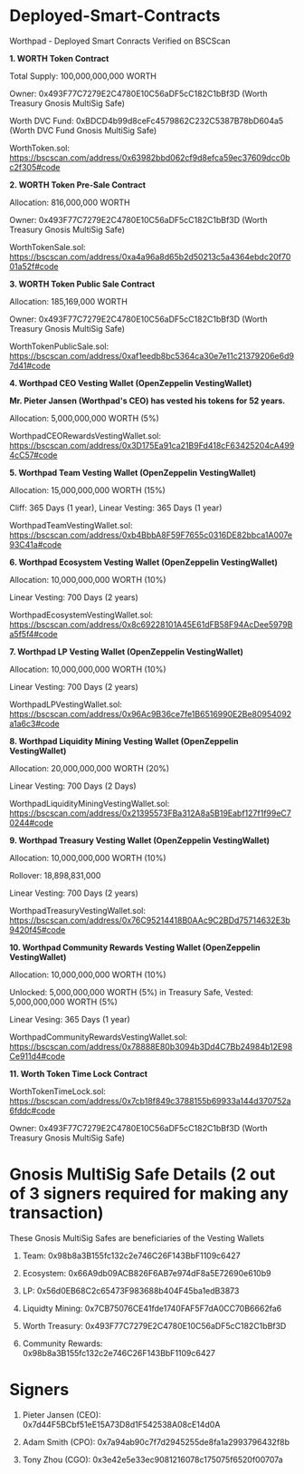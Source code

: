 # Deployed-Smart-Contracts

Worthpad - Deployed Smart Conracts Verified on BSCScan

**1. WORTH Token Contract**

Total Supply: 100,000,000,000 WORTH

Owner: 0x493F77C7279E2C4780E10C56aDF5cC182C1bBf3D (Worth Treasury Gnosis MultiSig Safe)

Worth DVC Fund: 0xBDCD4b99d8ceFc4579862C232C5387B78bD604a5 (Worth DVC Fund Gnosis MultiSig Safe)

WorthToken.sol: https://bscscan.com/address/0x63982bbd062cf9d8efca59ec37609dcc0bc2f305#code

**2. WORTH Token Pre-Sale Contract**

Allocation: 816,000,000 WORTH

Owner: 0x493F77C7279E2C4780E10C56aDF5cC182C1bBf3D (Worth Treasury Gnosis MultiSig Safe)

WorthTokenSale.sol: https://bscscan.com/address/0xa4a96a8d65b2d50213c5a4364ebdc20f7001a52f#code

**3. WORTH Token Public Sale Contract**

Allocation: 185,169,000 WORTH

Owner: 0x493F77C7279E2C4780E10C56aDF5cC182C1bBf3D (Worth Treasury Gnosis MultiSig Safe)

WorthTokenPublicSale.sol: https://bscscan.com/address/0xaf1eedb8bc5364ca30e7e11c21379206e6d97d41#code

**4. Worthpad CEO Vesting Wallet (OpenZeppelin VestingWallet)**

**Mr. Pieter Jansen (Worthpad's CEO) has vested his tokens for 52 years.**

Allocation: 5,000,000,000 WORTH (5%)

WorthpadCEORewardsVestingWallet.sol: https://bscscan.com/address/0x3D175Ea91ca21B9Fd418cF63425204cA4994cC57#code

**5. Worthpad Team Vesting Wallet (OpenZeppelin VestingWallet)**

Allocation: 15,000,000,000 WORTH (15%)

Cliff: 365 Days (1 year), Linear Vesting: 365 Days (1 year)

WorthpadTeamVestingWallet.sol:  https://bscscan.com/address/0xb4BbbA8F59F7655c0316DE82bbca1A007e93C41a#code

**6. Worthpad Ecosystem Vesting Wallet (OpenZeppelin VestingWallet)**

Allocation: 10,000,000,000 WORTH (10%) 

Linear Vesting: 700 Days (2 years)

WorthpadEcosystemVestingWallet.sol: https://bscscan.com/address/0x8c69228101A45E61dFB58F94AcDee5979Ba5f5f4#code

**7. Worthpad LP Vesting Wallet (OpenZeppelin VestingWallet)**

Allocation: 10,000,000,000 WORTH (10%)

Linear Vesting: 700 Days (2 years)

WorthpadLPVestingWallet.sol: https://bscscan.com/address/0x96Ac9B36ce7fe1B6516990E2Be80954092a1a6c3#code

**8. Worthpad Liquidity Mining Vesting Wallet (OpenZeppelin VestingWallet)**

Allocation: 20,000,000,000 WORTH (20%)

Linear Vesting: 700 Days (2 Days)

WorthpadLiquidityMiningVestingWallet.sol: https://bscscan.com/address/0x21395573FBa312A8a5B19Eabf127f1f99eC70244#code

**9. Worthpad Treasury Vesting Wallet (OpenZeppelin VestingWallet)**

Allocation: 10,000,000,000 WORTH (10%)

Rollover: 18,898,831,000

Linear Vesting: 700 Days (2 years)

WorthpadTreasuryVestingWallet.sol: https://bscscan.com/address/0x76C95214418B0AAc9C2BDd75714632E3b9420f45#code

**10. Worthpad Community Rewards Vesting Wallet (OpenZeppelin VestingWallet)**

Allocation: 10,000,000,000 WORTH (10%)

Unlocked: 5,000,000,000 WORTH (5%) in Treasury Safe, Vested: 5,000,000,000 WORTH (5%)

Linear Vesing: 365 Days (1 year)

WorthpadCommunityRewardsVestingWallet.sol: https://bscscan.com/address/0x78888E80b3094b3Dd4C7Bb24984b12E98Ce911d4#code

**11. Worth Token Time Lock Contract**

WorthTokenTimeLock.sol: https://bscscan.com/address/0x7cb18f849c3788155b69933a144d370752a6fddc#code

Owner: 0x493F77C7279E2C4780E10C56aDF5cC182C1bBf3D (Worth Treasury Gnosis MultiSig Safe)

# Gnosis MultiSig Safe Details (2 out of 3 signers required for making any transaction)

These Gnosis MultiSig Safes are beneficiaries of the Vesting Wallets

1. Team: 0x98b8a3B155fc132c2e746C26F143BbF1109c6427

2. Ecosystem: 0x66A9db09ACB826F6AB7e974dF8a5E72690e610b9

3. LP: 0x56d0EB68C2c65473F983688b404F45ba1edB3873

4. Liquidty Mining: 0x7CB75076CE41fde1740FAF5F7dA0CC70B6662fa6

5. Worth Treasury: 0x493F77C7279E2C4780E10C56aDF5cC182C1bBf3D

6. Community Rewards: 0x98b8a3B155fc132c2e746C26F143BbF1109c6427

# Signers

1. Pieter Jansen (CEO): 0x7d44F5BCbf51eE15A73D8d1F542538A08cE14d0A

2. Adam Smith (CPO): 0x7a94ab90c7f7d2945255de8fa1a2993796432f8b

3. Tony Zhou (CGO): 0x3e42e5e33ec9081216078c175075f6520f00707a 

